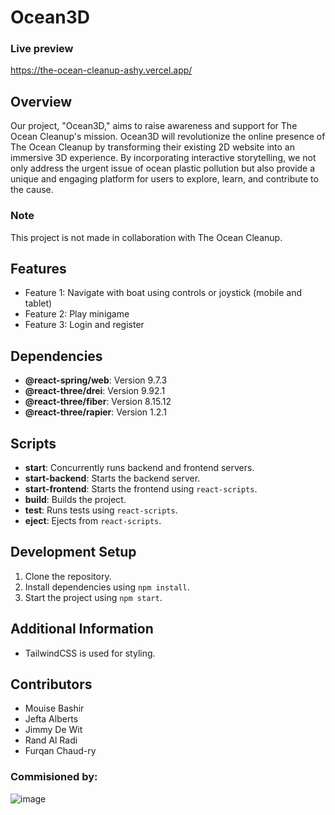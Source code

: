 # Ocean3D

### Live preview
https://the-ocean-cleanup-ashy.vercel.app/

## Overview
Our project, "Ocean3D," aims to raise awareness and support for The Ocean Cleanup's mission. Ocean3D will revolutionize the online presence of The Ocean Cleanup by transforming their existing 2D website into an immersive 3D experience. By incorporating interactive storytelling, we not only address the urgent issue of ocean plastic pollution but also provide a unique and engaging platform for users to explore, learn, and contribute to the cause.

### Note
This project is not made in collaboration with The Ocean Cleanup.

## Features
- Feature 1: Navigate with boat using controls or joystick (mobile and tablet)
- Feature 2: Play minigame
- Feature 3: Login and register


## Dependencies
- **@react-spring/web**: Version 9.7.3
- **@react-three/drei**: Version 9.92.1
- **@react-three/fiber**: Version 8.15.12
- **@react-three/rapier**: Version 1.2.1

## Scripts
- **start**: Concurrently runs backend and frontend servers.
- **start-backend**: Starts the backend server.
- **start-frontend**: Starts the frontend using `react-scripts`.
- **build**: Builds the project.
- **test**: Runs tests using `react-scripts`.
- **eject**: Ejects from `react-scripts`.

## Development Setup
1. Clone the repository.
2. Install dependencies using `npm install`.
3. Start the project using `npm start`.

## Additional Information
- TailwindCSS is used for styling.

## Contributors
- Mouise Bashir
- Jefta Alberts
- Jimmy De Wit
- Rand Al Radi
- Furqan Chaud-ry


### Commisioned by:
  ![image](https://github.com/mouise1111/the_ocean_cleanup/assets/74969971/e49671f5-7fe7-4783-a0f7-fc51020afb1a)

